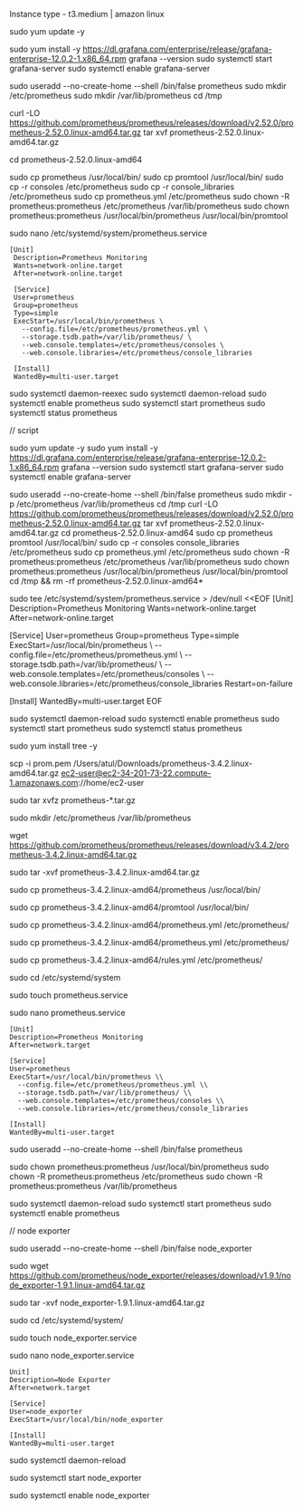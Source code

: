 Instance type - t3.medium | amazon linux 


sudo yum update -y

sudo yum install -y https://dl.grafana.com/enterprise/release/grafana-enterprise-12.0.2-1.x86_64.rpm
grafana --version
sudo systemctl start grafana-server
sudo systemctl enable grafana-server


sudo useradd --no-create-home --shell /bin/false prometheus
sudo mkdir /etc/prometheus
sudo mkdir /var/lib/prometheus
cd /tmp

curl -LO https://github.com/prometheus/prometheus/releases/download/v2.52.0/prometheus-2.52.0.linux-amd64.tar.gz
tar xvf prometheus-2.52.0.linux-amd64.tar.gz

cd prometheus-2.52.0.linux-amd64

sudo cp prometheus /usr/local/bin/
sudo cp promtool /usr/local/bin/
sudo cp -r consoles /etc/prometheus
sudo cp -r console_libraries /etc/prometheus
sudo cp prometheus.yml /etc/prometheus
sudo chown -R prometheus:prometheus /etc/prometheus /var/lib/prometheus
sudo chown prometheus:prometheus /usr/local/bin/prometheus /usr/local/bin/promtool


sudo nano /etc/systemd/system/prometheus.service

```
[Unit] 
 Description=Prometheus Monitoring 
 Wants=network-online.target 
 After=network-online.target 
  
 [Service] 
 User=prometheus 
 Group=prometheus 
 Type=simple 
 ExecStart=/usr/local/bin/prometheus \ 
   --config.file=/etc/prometheus/prometheus.yml \ 
   --storage.tsdb.path=/var/lib/prometheus/ \ 
   --web.console.templates=/etc/prometheus/consoles \ 
   --web.console.libraries=/etc/prometheus/console_libraries 
  
 [Install] 
 WantedBy=multi-user.target
```

sudo systemctl daemon-reexec
sudo systemctl daemon-reload
sudo systemctl enable prometheus
sudo systemctl start prometheus
sudo systemctl status prometheus




// script

sudo yum update -y
sudo yum install -y https://dl.grafana.com/enterprise/release/grafana-enterprise-12.0.2-1.x86_64.rpm
grafana --version
sudo systemctl start grafana-server
sudo systemctl enable grafana-server

sudo useradd --no-create-home --shell /bin/false prometheus
sudo mkdir -p /etc/prometheus /var/lib/prometheus
cd /tmp
curl -LO https://github.com/prometheus/prometheus/releases/download/v2.52.0/prometheus-2.52.0.linux-amd64.tar.gz
tar xvf prometheus-2.52.0.linux-amd64.tar.gz
cd prometheus-2.52.0.linux-amd64
sudo cp prometheus promtool /usr/local/bin/
sudo cp -r consoles console_libraries /etc/prometheus
sudo cp prometheus.yml /etc/prometheus
sudo chown -R prometheus:prometheus /etc/prometheus /var/lib/prometheus
sudo chown prometheus:prometheus /usr/local/bin/prometheus /usr/local/bin/promtool
cd /tmp && rm -rf prometheus-2.52.0.linux-amd64*

sudo tee /etc/systemd/system/prometheus.service > /dev/null <<EOF
[Unit]
Description=Prometheus Monitoring
Wants=network-online.target
After=network-online.target

[Service]
User=prometheus
Group=prometheus
Type=simple
ExecStart=/usr/local/bin/prometheus \\
  --config.file=/etc/prometheus/prometheus.yml \\
  --storage.tsdb.path=/var/lib/prometheus/ \\
  --web.console.templates=/etc/prometheus/consoles \\
  --web.console.libraries=/etc/prometheus/console_libraries
Restart=on-failure

[Install]
WantedBy=multi-user.target
EOF

sudo systemctl daemon-reload
sudo systemctl enable prometheus
sudo systemctl start prometheus
sudo systemctl status prometheus





























sudo yum install tree -y 


scp -i prom.pem /Users/atul/Downloads/prometheus-3.4.2.linux-amd64.tar.gz ec2-user@ec2-34-201-73-22.compute-1.amazonaws.com://home/ec2-user

sudo tar xvfz prometheus-*.tar.gz




sudo mkdir /etc/prometheus /var/lib/prometheus

wget https://github.com/prometheus/prometheus/releases/download/v3.4.2/prometheus-3.4.2.linux-amd64.tar.gz

sudo tar -xvf prometheus-3.4.2.linux-amd64.tar.gz

sudo cp prometheus-3.4.2.linux-amd64/prometheus /usr/local/bin/

sudo cp prometheus-3.4.2.linux-amd64/promtool /usr/local/bin/

sudo cp prometheus-3.4.2.linux-amd64/prometheus.yml /etc/prometheus/

sudo cp prometheus-3.4.2.linux-amd64/prometheus.yml /etc/prometheus/

sudo cp prometheus-3.4.2.linux-amd64/rules.yml /etc/prometheus/

sudo cd /etc/systemd/system

sudo touch prometheus.service

sudo nano prometheus.service

```
[Unit]
Description=Prometheus Monitoring
After=network.target

[Service]
User=prometheus
ExecStart=/usr/local/bin/prometheus \\
  --config.file=/etc/prometheus/prometheus.yml \\
  --storage.tsdb.path=/var/lib/prometheus/ \\
  --web.console.templates=/etc/prometheus/consoles \\
  --web.console.libraries=/etc/prometheus/console_libraries

[Install]
WantedBy=multi-user.target
```

sudo useradd --no-create-home --shell /bin/false prometheus

sudo chown prometheus:prometheus /usr/local/bin/prometheus
sudo chown -R prometheus:prometheus /etc/prometheus
sudo chown -R prometheus:prometheus /var/lib/prometheus

sudo systemctl daemon-reload
sudo systemctl start prometheus
sudo systemctl enable prometheus


// node exporter

sudo useradd --no-create-home --shell /bin/false node_exporter

sudo wget https://github.com/prometheus/node_exporter/releases/download/v1.9.1/node_exporter-1.9.1.linux-amd64.tar.gz

sudo tar -xvf node_exporter-1.9.1.linux-amd64.tar.gz

sudo cd /etc/systemd/system/

sudo touch node_exporter.service

sudo nano node_exporter.service

```
Unit]
Description=Node Exporter
After=network.target

[Service]
User=node_exporter
ExecStart=/usr/local/bin/node_exporter

[Install]
WantedBy=multi-user.target
```


sudo systemctl daemon-reload

sudo systemctl start node_exporter

sudo systemctl enable node_exporter




